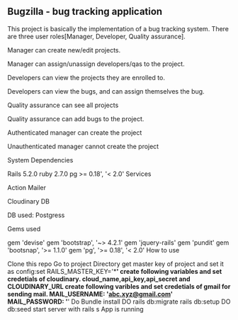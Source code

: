 ## Bugzilla - bug tracking application

This project is basically the implementation of a bug tracking system. There are three user roles[Manager, Developer, Quality assurance].

Manager can create new/edit projects.

Manager can assign/unassign developers/qas to the project.

Developers can view the projects they are enrolled to.

Developers can view the bugs, and can assign themselves the bug.

Quality assurance can see all projects

Quality assurance can add bugs to the project.

Authenticated manager can create the project

Unauthenticated manager cannot create the project

System Dependencies

Rails 5.2.0
ruby 2.7.0
pg >= 0.18', '< 2.0'
Services

Action Mailer

Cloudinary DB

DB used: Postgress

Gems used

gem 'devise'
gem 'bootstrap', '~> 4.2.1'
gem 'jquery-rails'
gem 'pundit'
gem 'bootsnap', '>= 1.1.0'
gem 'pg', '>= 0.18', '< 2.0'
How to use

Clone this repo
Go to project Directory
get master key of project and set it as config:set RAILS_MASTER_KEY='*******'
create following variables and set credetials of cloudinary. cloud_name,api_key,api_secret and CLOUDINARY_URL
create following varibles and set credetials of gmail for sending mail. MAIL_USERNAME: 'abc.xyz@gmail.com' MAIL_PASSWORD: '******'
Do Bundle install
DO rails db:migrate rails db:setup
DO db:seed
start server with rails s
App is running
